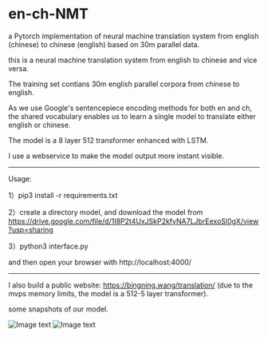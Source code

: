 # en-ch-NMT
a Pytorch implementation of neural machine translation system from english (chinese) to chinese (english) based on 30m parallel data.

this is a neural machine translation system from english to chinese and vice versa. 

The training set contians 30m english parallel corpora from chinese to english.

As we use Google's sentencepiece encoding methods for both en and ch, the shared vocabulary enables us to learn a single model to translate either english or chinese.

The model is a 8 layer 512 transformer enhanced with LSTM.

I use a webservice to make the model output more instant visible.

------------------------
Usage:

1）pip3 install -r requirements.txt

2）create a directory model, and download the model from  https://drive.google.com/file/d/1I8P2t4UxJSkP2kfyNA7LJbrEexoSl0gX/view?usp=sharing

3）python3 interface.py

and then open your browser with http://localhost:4000/

---------------------------
I also build a public website: https://bingning.wang/translation/ (due to the mvps memory limits, the model is a 512-5 layer transformer).


some snapshots of our model.

![Image text](https://raw.githubusercontent.com/benywon/en-ch-NMT/master/WX20181216-111022%402x.png)
![Image text](https://raw.githubusercontent.com/benywon/en-ch-NMT/master/WX20181216-111101%402x.png)
